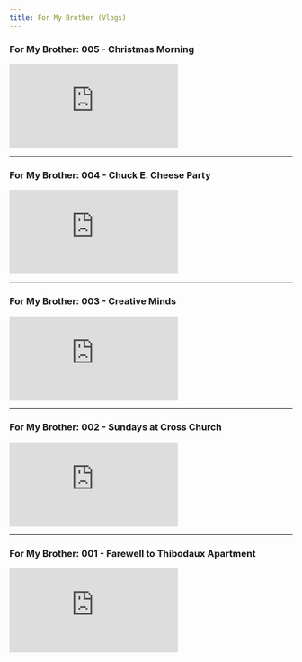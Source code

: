 ```yaml
---
title: For My Brother (Vlogs)
---
```


### For My Brother: 005 - Christmas Morning

<div class="video">
  <iframe src="https://www.youtube.com/embed/unQr5KO7kGM" frameborder="0" allow="accelerometer; autoplay; clipboard-write; encrypted-media; gyroscope; picture-in-picture" allowfullscreen></iframe>
</div>

---- 

### For My Brother: 004 - Chuck E. Cheese Party

<div class="video">
  <iframe src="https://www.youtube.com/embed/W2CuEbsT66Q" frameborder="0" allow="accelerometer; autoplay; clipboard-write; encrypted-media; gyroscope; picture-in-picture" allowfullscreen></iframe>
</div>

---- 

### For My Brother: 003 - Creative Minds

<div class="video">
  <iframe src="https://www.youtube.com/embed/xtUcCWf3Vnc" frameborder="0" allow="accelerometer; autoplay; clipboard-write; encrypted-media; gyroscope; picture-in-picture" allowfullscreen></iframe>
</div>

---- 

### For My Brother: 002 - Sundays at Cross Church

<div class="video">
  <iframe src="https://www.youtube.com/embed/YPJ-21ayJbs" frameborder="0" allow="accelerometer; autoplay; clipboard-write; encrypted-media; gyroscope; picture-in-picture" allowfullscreen></iframe>
</div>

---- 

### For My Brother: 001 - Farewell to Thibodaux Apartment

<div class="video">
  <iframe src="https://www.youtube.com/embed/d8Hpt5pLNjM" frameborder="0" allow="accelerometer; autoplay; clipboard-write; encrypted-media; gyroscope; picture-in-picture" allowfullscreen></iframe>
</div>